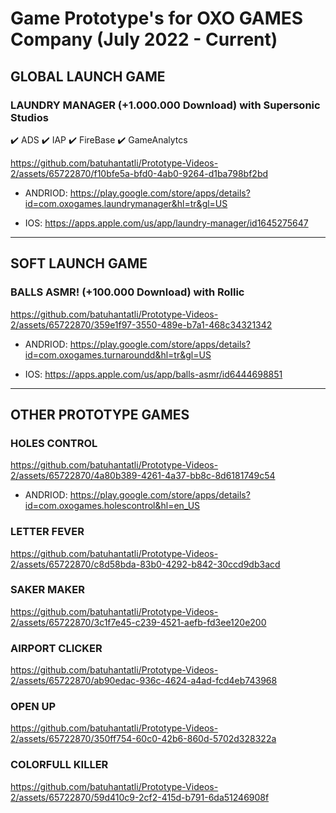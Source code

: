 <h1>Game Prototype's for OXO GAMES Company (July 2022 - Current)</h1>

## __GLOBAL LAUNCH GAME__

### LAUNDRY MANAGER (+1.000.000 Download) with Supersonic Studios

:heavy_check_mark: ADS
:heavy_check_mark: IAP
:heavy_check_mark: FireBase 
:heavy_check_mark: GameAnalytcs
 
https://github.com/batuhantatli/Prototype-Videos-2/assets/65722870/f10bfe5a-bfd0-4ab0-9264-d1ba798bf2bd

- ANDRIOD: https://play.google.com/store/apps/details?id=com.oxogames.laundrymanager&hl=tr&gl=US 
  
- IOS: https://apps.apple.com/us/app/laundry-manager/id1645275647 

---

## __SOFT LAUNCH GAME__

### BALLS ASMR! (+100.000 Download) with Rollic

https://github.com/batuhantatli/Prototype-Videos-2/assets/65722870/359e1f97-3550-489e-b7a1-468c34321342

- ANDRIOD: https://play.google.com/store/apps/details?id=com.oxogames.turnaroundd&hl=tr&gl=US
  
- IOS: https://apps.apple.com/us/app/balls-asmr/id6444698851

---

## __OTHER PROTOTYPE GAMES__

### HOLES CONTROL

https://github.com/batuhantatli/Prototype-Videos-2/assets/65722870/4a80b389-4261-4a37-bb8c-8d6181749c54

- ANDRIOD: https://play.google.com/store/apps/details?id=com.oxogames.holescontrol&hl=en_US

### LETTER FEVER

https://github.com/batuhantatli/Prototype-Videos-2/assets/65722870/c8d58bda-83b0-4292-b842-30ccd9db3acd

### SAKER MAKER

https://github.com/batuhantatli/Prototype-Videos-2/assets/65722870/3c1f7e45-c239-4521-aefb-fd3ee120e200

### AIRPORT CLICKER

https://github.com/batuhantatli/Prototype-Videos-2/assets/65722870/ab90edac-936c-4624-a4ad-fcd4eb743968

### OPEN UP

https://github.com/batuhantatli/Prototype-Videos-2/assets/65722870/350ff754-60c0-42b6-860d-5702d328322a

### COLORFULL KILLER

https://github.com/batuhantatli/Prototype-Videos-2/assets/65722870/59d410c9-2cf2-415d-b791-6da51246908f


